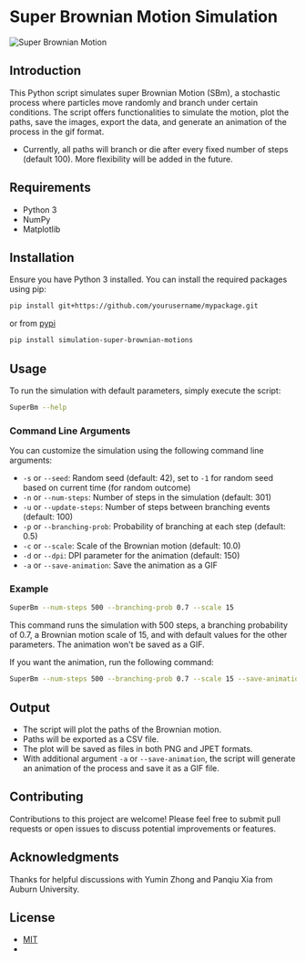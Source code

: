 # Super Brownian Motion Simulation

![Super Brownian Motion](./examples/branching_brownian_motion_500_0.5_1.0_12.gif)

<!-- Include from here -->
## Introduction

This Python script simulates super Brownian Motion (SBm), a stochastic process
where particles move randomly and branch under certain conditions. The script
offers functionalities to simulate the motion, plot the paths, save the images,
export the data, and generate an animation of the process in the gif format.

* Currently, all paths will branch or die after every fixed number of steps (default 100). More flexibility will be added in the future.

## Requirements
- Python 3
- NumPy
- Matplotlib

## Installation
Ensure you have Python 3 installed. You can install the required packages using pip:
```bash
pip install git+https://github.com/yourusername/mypackage.git
```
or from [pypi](https://pypi.org/project/simulation-super-brownian-motions/) 
```bash
pip install simulation-super-brownian-motions
```

## Usage
To run the simulation with default parameters, simply execute the script:
```bash
SuperBm --help
```

### Command Line Arguments
You can customize the simulation using the following command line arguments:
- `-s` or `--seed`: Random seed (default: 42), set to `-1` for random seed based on current time (for random outcome)
- `-n` or `--num-steps`: Number of steps in the simulation (default: 301)
- `-u` or `--update-steps`: Number of steps between branching events (default: 100)
- `-p` or `--branching-prob`: Probability of branching at each step (default: 0.5)
- `-c` or `--scale`: Scale of the Brownian motion (default: 10.0)
- `-d` or `--dpi`: DPI parameter for the animation (default: 150)
- `-a` or `--save-animation`: Save the animation as a GIF

### Example
```bash
SuperBm --num-steps 500 --branching-prob 0.7 --scale 15
```
This command runs the simulation with 500 steps, a branching probability of 0.7, a Brownian motion scale of 15, and with default values for the other parameters. The animation won't be saved as a GIF.

If you want the animation, run the following command:
```bash
SuperBm --num-steps 500 --branching-prob 0.7 --scale 15 --save-animation
```

## Output
- The script will plot the paths of the Brownian motion.
- Paths will be exported as a CSV file.
- The plot will be saved as files in both PNG and JPET formats.
- With additional argument `-a` or `--save-animation`, the script will generate an animation of the process and save it as a GIF file.

## Contributing

Contributions to this project are welcome! Please feel free to submit pull
requests or open issues to discuss potential improvements or features.

## Acknowledgments

Thanks for helpful discussions with Yumin Zhong and Panqiu Xia from Auburn University.

## License

* [MIT](./LICENSE)
* <!-- End of inclusion -->
